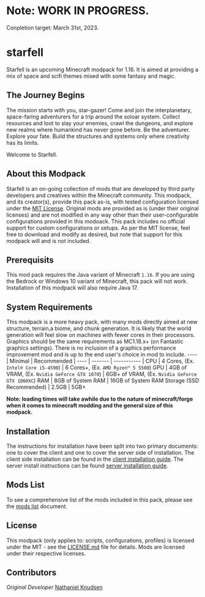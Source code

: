 # **Note: WORK IN PROGRESS.**
Conpletion target: March 31st, 2023.

# starfell
Starfell is an upcoming Minecraft modpack for 1.16. It is aimed at providing a mix of space and scifi themes mixed with some fantasy and magic.

## The Journey Begins
The mission starts with you, star-gazer! Come and join the interplanetary, space-faring adventurers for a trip around the soloar system. Collect resources and loot to slay your enemies, crawl the dungeons, and explore new realms where humankind has never gone before. Be the adventurer. Explore your fate. Build the structures and systems only where creativity has its limits.

Welcome to Starfell.

## About this Modpack
Starfell is an on-going collection of mods that are developed by third party developers and creatives within the Minecraft community. This modpack, and its creator(s), provide this pack as-is, with tested configuration licensed under the [MIT License](./LICENSE). Original mods are provided as is (under their original licenses) and are not modified in any way other than their user-configurable configurations provided in this modoack. This pack includes no official support for custom configurations or setups. As per the MIT license, feel free to download and modify as desired, but note that support for this modpack will and is not included.

## Prerequisits
This mod pack requires the Java variant of Minecraft `1.16`. If you are using the Bedrock or Windows 10 variant of Minecraft, this pack will not work. Installation of this modpack will also require Java 17.

## System Requirements
This modpack is a more heavy pack, with many mods directly aimed at new structure, terrain,a biome, and chunk generation. It is likely that the world generation will feel slow on machines with fewer cores in their processors. Graphics should be the same requirements as MC1.18.x+ (on Fantastic graphics settings). There is no inclusion of a graphics performance improvement mod and is up to the end user's choice in mod to include.
---- | Minimal | Recommended |
---- | ------- | ----------- | 
CPU | 4 Cores, (Ex. `Intel® Core i5-4590`) | 6 Cores+, (Ex. `AMD Ryzen™ 5 5500`)
GPU | 4GB of VRAM, (Ex. `Nvidia GeForce GTX 1070`) |  6GB+ of VRAM, (Ex. `Nvidia GeForce GTX 1060XC`)
RAM | 8GB of System RAM | 16GB of System RAM
Storage (SSD Recommended) | 2.5GB | 5GB+

**Note: loading times will take awhile due to the nature of minecraft/forge when it comes to minecraft modding and the general size of this modpack.**

## Installation
The instructions for installation have been split into two primary documents: one to cover the client and one to cover the server side of installation. The client side installation can be found in the [client installation guide](./docs/client-installation.md). The server install instructions can be found [server installation guide](./docs/server-installation.md).

## Mods List
To see a comprehensive list of the mods included in this pack, please see the [mods list](./docs/mods-list.md) document.

## License
This modpack (only applies to: scripts, configurations, profiles) is licensed under the MIT - see the [LICENSE.md](LICENSE.md) file for details. Mods are licensed under their respective licenses.

## Contributors
_Original Developer_ [Nathaniel Knudsen](https://github.com/stoicswe)